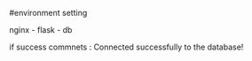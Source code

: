 #environment setting

nginx - flask - db

if success commnets : Connected successfully to the database!
